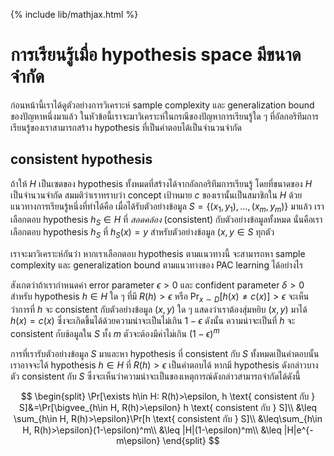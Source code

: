 {% include lib/mathjax.html %}
# การเรียนรู้เมื่อ hypothesis space มีขนาดจำกัด

ก่อนหน้านี้เราได้ดูตัวอย่างการวิเคราะห์ sample complexity และ generalization bound ของปัญหาหนึ่งมาแล้ว ในหัวข้อนี้เราจะมาวิเคราะห์ในกรณีของปัญหาการเรียนรู้ใด ๆ ที่อัลกอริทึมการเรียนรู้ของเราสามารถสร้าง hypothesis ที่เป็นคำตอบได้เป็นจำนวนจำกัด 

## consistent hypothesis
ถ้าให้ $H$ เป็นเซตของ hypothesis ทั้งหมดที่สร้างได้จากอัลกอริทึมการเรียนรู้ โดยที่ขนาดของ $H$ เป็นจำนวนจำกัด สมมติว่าเราทราบว่า concept เป้าหมาย $c$ ของเรานั้นเป็นสมาชิกใน $H$ ด้วย แนวทางการเรียนรู้หนึ่งที่ทำได้คือ เมื่อได้รับตัวอย่างข้อมูล $S=\{(x_1,y_1),\dots,(x_m,y_m)\}$ มาแล้ว เราเลือกตอบ hypothesis $h_S\in H$ ที่ _สอดคล้อง_ (consistent) กับตัวอย่างข้อมูลทั้งหมด นั่นคือเราเลือกตอบ hypothesis $h_S$ ที่ $h_S(x)=y$ สำหรับตัวอย่างข้อมูล $(x,y\in S$ ทุกตัว

เราจะมาวิเคราะห์กันว่า หากเราเลือกตอบ hypothesis ตามแนวทางนี้ จะสามารถหา sample complexity และ generalization bound ตามแนวทางของ PAC learning ได้อย่างไร

สังเกตว่าถ้าเรากำหนดค่า error parameter $\epsilon>0$ และ confident parameter $\delta>0$ สำหรับ hypothesis $h\in H$ ใด ๆ ที่มี $R(h)>\epsilon$ หรือ $\Pr_{x\sim D}[h(x)\neq c(x)] >\epsilon$ จะเห็นว่าการที่ $h$ จะ consistent กับตัวอย่างข้อมูล $(x,y)$ ใด ๆ แสดงว่าเราต้องสุ่มหยิบ $(x,y)$ มาได้ $h(x)=c(x)$ ซึ่งจะเกิดขึ้นได้ด้วยความน่าจะเป็นไม่เกิน $1-\epsilon$ ดังนั้น ความน่าจะเป็นที่ $h$ จะ consistent กับข้อมูลใน $S$ ทั้ง $m$ ตัวจะต้องมีค่าไม่เกิน $(1-\epsilon)^m$

การที่เรารับตัวอย่างข้อมูล $S$ มาและหา hypothesis ที่ consistent กับ $S$ ทั้งหมดเป็นคำตอบนั้น เราอาจจะได้ hypothesis $h\in H$ ที่ $R(h)>\epsilon$ เป็นคำตอบได้ หากมี hypothesis ดังกล่าวบางตัว consistent กับ $S$ ซึ่งจะเห็นว่าความน่าจะเป็นของเหตุการณ์ดังกล่าวสามารถจำกัดได้ดังนี้

$$
\begin{split}
\Pr[\exists h\in H: R(h)>\epsilon, h \text{ consistent กับ } S]&=\Pr[\bigvee_{h\in H, R(h)>\epsilon} h \text{ consistent กับ } S]\\
&\leq \sum_{h\in H, R(h)>\epsilon}\Pr[h \text{ consistent กับ } S]\\
&\leq\sum_{h\in H, R(h)>\epsilon}(1-\epsilon)^m\\
&\leq |H|(1-\epsilon)^m\\
&\leq |H|e^{-m\epsilon}
\end{split}
$$
